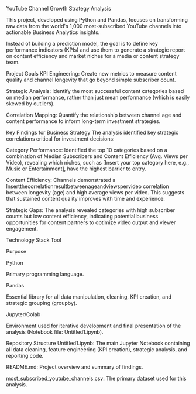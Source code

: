 YouTube Channel Growth Strategy Analysis 

This project, developed using Python and Pandas, focuses on transforming raw data from the world's 1,000 most-subscribed YouTube channels into actionable Business Analytics insights.

Instead of building a prediction model, the goal is to define key performance indicators (KPIs) and use them to generate a strategic report on content efficiency and market niches for a media or content strategy team.

Project Goals
KPI Engineering: Create new metrics to measure content quality and channel longevity that go beyond simple subscriber count.

Strategic Analysis: Identify the most successful content categories based on median performance, rather than just mean performance (which is easily skewed by outliers).

Correlation Mapping: Quantify the relationship between channel age and content performance to inform long-term investment strategies.

Key Findings for Business Strategy
The analysis identified key strategic correlations critical for investment decisions:

Category Performance: Identified the top 10 categories based on a combination of Median Subscribers and Content Efficiency (Avg. Views per Video), revealing which niches, such as [Insert your top category here, e.g., Music or Entertainment], have the highest barrier to entry.

Content Efficiency: Channels demonstrated a Insertthecorrelationresultbetweenageandviewspervideo correlation between longevity (age) and high average views per video. This suggests that sustained content quality improves with time and experience.

Strategic Gaps: The analysis revealed categories with high subscriber counts but low content efficiency, indicating potential business opportunities for content partners to optimize video output and viewer engagement.

Technology Stack
Tool

Purpose

Python

Primary programming language.

Pandas

Essential library for all data manipulation, cleaning, KPI creation, and strategic grouping (groupby).

Jupyter/Colab

Environment used for iterative development and final presentation of the analysis (Notebook file: Untitled1.ipynb).

Repository Structure
Untitled1.ipynb: The main Jupyter Notebook containing all data cleaning, feature engineering (KPI creation), strategic analysis, and reporting code.

README.md: Project overview and summary of findings.

most_subscribed_youtube_channels.csv: The primary dataset used for this analysis.

